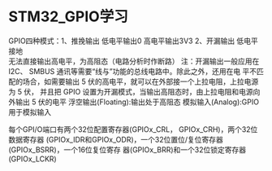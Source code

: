 # STM32_GPIO学习  
GPIO四种模式：1、推挽输出  低电平输出0
                          高电平输出3V3
              2、开漏输出  低电平接地  
                           无法直接输出高电平，为高阻态（电路分析时作断路）
注：开漏输出一般应用在 I2C、 SMBUS 通讯等需要“线与”功能的总线电路中。除此之外，还用在电
平不匹配的场合，如需要输出 5 伏的高电平，就可以在外部接一个上拉电阻，上拉电源为 5 伏，
并且把 GPIO 设置为开漏模式，当输出高阻态时，由上拉电阻和电源向外输出 5 伏的电平
              浮空输出(Floating):输出处于高阻态
              模拟输入(Analog):GPIO用于模拟输入


每个GPI/O端口有两个32位配置寄存器(GPIOx_CRL， GPIOx_CRH)，两个32位数据寄存器
(GPIOx_IDR和GPIOx_ODR)，一个32位置位/复位寄存器(GPIOx_BSRR)，一个16位复位寄存
器(GPIOx_BRR)和一个32位锁定寄存器(GPIOx_LCKR)
